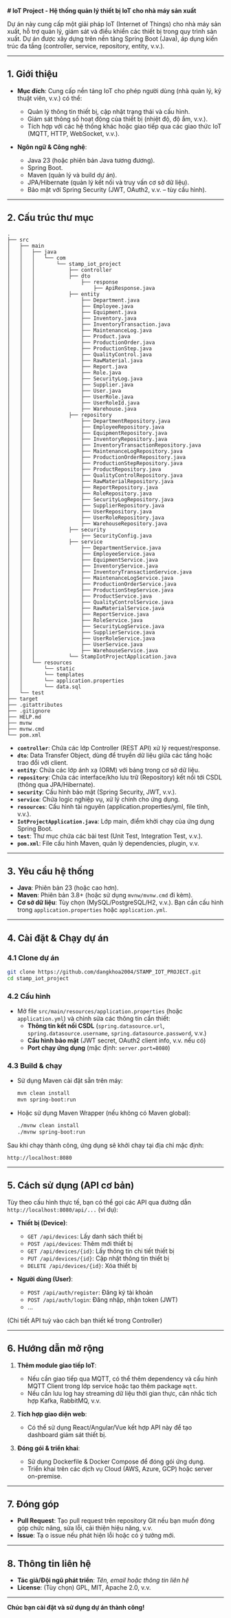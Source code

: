 **# IoT Project - Hệ thống quản lý thiết bị IoT cho nhà máy sản xuất**

Dự án này cung cấp một giải pháp IoT (Internet of Things) cho nhà máy sản xuất, hỗ trợ quản lý, giám sát và điều khiển các thiết bị trong quy trình sản xuất. Dự án được xây dựng trên nền tảng Spring Boot (Java), áp dụng kiến trúc đa tầng (controller, service, repository, entity, v.v.).

---

## 1. Giới thiệu

- **Mục đích**: Cung cấp nền tảng IoT cho phép người dùng (nhà quản lý, kỹ thuật viên, v.v.) có thể:
  - Quản lý thông tin thiết bị, cập nhật trạng thái và cấu hình.
  - Giám sát thông số hoạt động của thiết bị (nhiệt độ, độ ẩm, v.v.).
  - Tích hợp với các hệ thống khác hoặc giao tiếp qua các giao thức IoT (MQTT, HTTP, WebSocket, v.v.).

- **Ngôn ngữ & Công nghệ**:
  - Java 23 (hoặc phiên bản Java tương đương).
  - Spring Boot.
  - Maven (quản lý và build dự án).
  - JPA/Hibernate (quản lý kết nối và truy vấn cơ sở dữ liệu).
  - Bảo mật với Spring Security (JWT, OAuth2, v.v. – tùy cấu hình).

---

## 2. Cấu trúc thư mục

```
.
├── src
│   ├── main
│   │   ├── java
│   │   │   └── com
│   │   │       └── stamp_iot_project
│   │   │           ├── controller
│   │   │           ├── dto
│   │   │               ├── response
│   │   │                   ├── ApiResponse.java
│   │   │           ├── entity
│   │   │               ├── Department.java
│   │   │               ├── Employee.java
│   │   │               ├── Equipment.java
│   │   │               ├── Inventory.java
│   │   │               ├── InventoryTransaction.java
│   │   │               ├── MaintenanceLog.java
│   │   │               ├── Product.java
│   │   │               ├── ProductionOrder.java
│   │   │               ├── ProductionStep.java
│   │   │               ├── QualityControl.java
│   │   │               ├── RawMaterial.java
│   │   │               ├── Report.java
│   │   │               ├── Role.java
│   │   │               ├── SecurityLog.java
│   │   │               ├── Supplier.java
│   │   │               ├── User.java
│   │   │               ├── UserRole.java
│   │   │               ├── UserRoleId.java
│   │   │               ├── Warehouse.java
│   │   │           ├── repository
│   │   │               ├── DepartmentRepository.java
│   │   │               ├── EmployeeRepository.java
│   │   │               ├── EquipmentRepository.java
│   │   │               ├── InventoryRepository.java
│   │   │               ├── InventoryTransactionRepository.java
│   │   │               ├── MaintenanceLogRepository.java
│   │   │               ├── ProductionOrderRepository.java
│   │   │               ├── ProductionStepRepository.java
│   │   │               ├── ProductRepository.java
│   │   │               ├── QualityControlRepository.java
│   │   │               ├── RawMaterialRepository.java
│   │   │               ├── ReportRepository.java
│   │   │               ├── RoleRepository.java
│   │   │               ├── SecurityLogRepository.java
│   │   │               ├── SupplierRepository.java
│   │   │               ├── UserRepository.java
│   │   │               ├── UserRoleRepository.java
│   │   │               ├── WarehouseRepository.java
│   │   │           ├── security
│   │   │               ├── SecurityConfig.java
│   │   │           ├── service
│   │   │               ├── DepartmentService.java
│   │   │               ├── EmployeeService.java
│   │   │               ├── EquipmentService.java
│   │   │               ├── InventoryService.java
│   │   │               ├── InventoryTransactionService.java
│   │   │               ├── MaintenanceLogService.java
│   │   │               ├── ProductionOrderService.java
│   │   │               ├── ProductionStepService.java
│   │   │               ├── ProductService.java
│   │   │               ├── QualityControlService.java
│   │   │               ├── RawMaterialService.java
│   │   │               ├── ReportService.java
│   │   │               ├── RoleService.java
│   │   │               ├── SecurityLogService.java
│   │   │               ├── SupplierService.java
│   │   │               ├── UserRoleService.java
│   │   │               ├── UserService.java
│   │   │               ├── WarehouseService.java
│   │   │           └── StampIotProjectApplication.java
│   │   └── resources
│   │       └── static
│   │       └── templates
│   │       └── application.properties
│   │       └── data.sql
│   └── test
├── target
├── .gitattributes
├── .gitignore
├── HELP.md
├── mvnw
├── mvnw.cmd
└── pom.xml
```

- **`controller`**: Chứa các lớp Controller (REST API) xử lý request/response.
- **`dto`**: Data Transfer Object, dùng để truyền dữ liệu giữa các tầng hoặc trao đổi với client.
- **`entity`**: Chứa các lớp ánh xạ (ORM) với bảng trong cơ sở dữ liệu.
- **`repository`**: Chứa các interface/kho lưu trữ (Repository) kết nối tới CSDL (thông qua JPA/Hibernate).
- **`security`**: Cấu hình bảo mật (Spring Security, JWT, v.v.).
- **`service`**: Chứa logic nghiệp vụ, xử lý chính cho ứng dụng.
- **`resources`**: Cấu hình tài nguyên (application.properties/yml, file tĩnh, v.v.).
- **`IotProjectApplication.java`**: Lớp main, điểm khởi chạy của ứng dụng Spring Boot.
- **`test`**: Thư mục chứa các bài test (Unit Test, Integration Test, v.v.).
- **`pom.xml`**: File cấu hình Maven, quản lý dependencies, plugin, v.v.

---

## 3. Yêu cầu hệ thống

- **Java**: Phiên bản 23 (hoặc cao hơn).
- **Maven**: Phiên bản 3.8+ (hoặc sử dụng `mvnw/mvnw.cmd` đi kèm).
- **Cơ sở dữ liệu**: Tùy chọn (MySQL/PostgreSQL/H2, v.v.). Bạn cần cấu hình trong `application.properties` hoặc `application.yml`.

---

## 4. Cài đặt & Chạy dự án

### 4.1 Clone dự án

```bash
git clone https://github.com/dangkhoa2004/STAMP_IOT_PROJECT.git
cd stamp_iot_project
```

### 4.2 Cấu hình

- Mở file `src/main/resources/application.properties` (hoặc `application.yml`) và chỉnh sửa các thông tin cần thiết:
  - **Thông tin kết nối CSDL** (`spring.datasource.url`, `spring.datasource.username`, `spring.datasource.password`, v.v.)
  - **Cấu hình bảo mật** (JWT secret, OAuth2 client info, v.v. nếu có)
  - **Port chạy ứng dụng** (mặc định: `server.port=8080`)

### 4.3 Build & chạy

- Sử dụng Maven cài đặt sẵn trên máy:
  ```bash
  mvn clean install
  mvn spring-boot:run
  ```
- Hoặc sử dụng Maven Wrapper (nếu không có Maven global):
  ```bash
  ./mvnw clean install
  ./mvnw spring-boot:run
  ```

Sau khi chạy thành công, ứng dụng sẽ khởi chạy tại địa chỉ mặc định:
```
http://localhost:8080
```

---

## 5. Cách sử dụng (API cơ bản)

Tùy theo cấu hình thực tế, bạn có thể gọi các API qua đường dẫn `http://localhost:8080/api/...` (ví dụ):

- **Thiết bị (Device)**:
  - `GET /api/devices`: Lấy danh sách thiết bị
  - `POST /api/devices`: Thêm mới thiết bị
  - `GET /api/devices/{id}`: Lấy thông tin chi tiết thiết bị
  - `PUT /api/devices/{id}`: Cập nhật thông tin thiết bị
  - `DELETE /api/devices/{id}`: Xóa thiết bị

- **Người dùng (User)**:
  - `POST /api/auth/register`: Đăng ký tài khoản
  - `POST /api/auth/login`: Đăng nhập, nhận token (JWT)
  - ...

(Chi tiết API tuỳ vào cách bạn thiết kế trong Controller)

---

## 6. Hướng dẫn mở rộng

1. **Thêm module giao tiếp IoT**:  
   - Nếu cần giao tiếp qua MQTT, có thể thêm dependency và cấu hình MQTT Client trong lớp service hoặc tạo thêm package `mqtt`.
   - Nếu cần lưu log hay streaming dữ liệu thời gian thực, cân nhắc tích hợp Kafka, RabbitMQ, v.v.

2. **Tích hợp giao diện web**:
   - Có thể sử dụng React/Angular/Vue kết hợp API này để tạo dashboard giám sát thiết bị.

3. **Đóng gói & triển khai**:
   - Sử dụng Dockerfile & Docker Compose để đóng gói ứng dụng.
   - Triển khai trên các dịch vụ Cloud (AWS, Azure, GCP) hoặc server on-premise.

---

## 7. Đóng góp

- **Pull Request**: Tạo pull request trên repository Git nếu bạn muốn đóng góp chức năng, sửa lỗi, cải thiện hiệu năng, v.v.
- **Issue**: Tạ o issue nếu phát hiện lỗi hoặc có ý tưởng mới.

---

## 8. Thông tin liên hệ

- **Tác giả/Đội ngũ phát triển**: *Tên, email hoặc thông tin liên hệ*
- **License**: (Tùy chọn) GPL, MIT, Apache 2.0, v.v.

---

**Chúc bạn cài đặt và sử dụng dự án thành công!**
